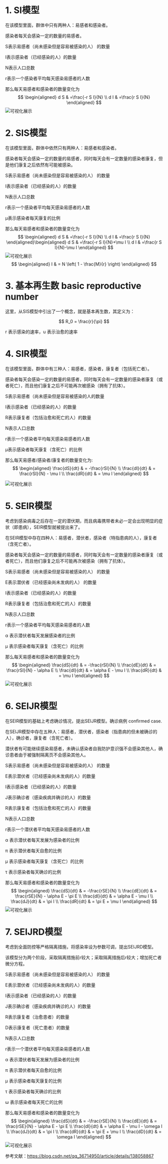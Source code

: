 # 1. SI模型
在该模型里面，群体中只有两种人：易感者和感染者。

感染者每天会感染一定的数量的易感者。

S表示易感者（尚未感染但是容易被感染的人） 的数量

I表示感染者（已经感染的人）的数量

N表示人口总数

r表示一个感染者平均每天感染易感者的人数

那么每天易感者和感染者的数量变化为
$$
\begin{aligned}
d S & =\frac{-r S I}{N} \\
d I & =\frac{r S I}{N}
\end{aligned}
$$
![可视化展示](/自主学习/传染病/可视化/si.png)

# 2. SIS模型
在该模型里面，群体中依然只有两种人：易感者和感染者。

感染者每天会感染一定的数量的易感者，同时每天会有一定数量的感染者康复，但是他们康复之后依然有可能被感染。

S表示易感者（尚未感染但是容易被感染的人） 的数量

I表示感染者（已经感染的人）的数量

N表示人口总数

r表示一个感染者平均每天感染易感者的人数

μ表示感染者每天康复的比例

那么每天易感者和感染者的数量变化为
$$
\begin{aligned}
d S & =\frac{-r S I}{N} \\
d I & =\frac{r S I}{N}
\end{aligned}\begin{aligned}
d S & =\frac{-r S I}{N}+\mu I \\
d I & =\frac{r S I}{N}-\mu I
\end{aligned}
$$
![可视化展示](/自主学习/传染病/可视化/sis.png)
$$
\begin{aligned}
I & = N \left( 1 - \frac{M}{r} \right)
\end{aligned}
$$
# 3. 基本再生数 basic reproductive number
这里，从SIS模型中引出了一个概念，就是基本再生数，其定义为：

$$ R_0 = \frac{r}{\pi} $$

r 表示感染的速率，u 表示治愈的速率

# 4. SIR模型
在该模型里面，群体中有三种人：易感者，感染者，康复者（包括死亡者）。

感染者每天会感染一定的数量的易感者，同时每天会有一定数量的感染者康复（或者死亡），而且他们康复之后不可能再次被感染（拥有了抗体）。

S表示易感者（尚未感染但是容易被感染的人的数量

I表示感染者（已经感染的人）的数量

R表示康复者（包括治愈和死亡的人）的数量

N表示人口总数

r表示一个感染者平均每天感染易感者的人数

μ表示感染者每天康复（含死亡）的比例

那么每天易感者/感染者/康复者的数量变化为:
$$
\begin{aligned}
\frac{dS}{dt} & = -\frac{rSI}{N} \\
\frac{dI}{dt} & = \frac{rSI}{N} - \mu I \\
\frac{dR}{dt} & = \mu I
\end{aligned}
$$

![可视化展示](/自主学习/传染病/可视化/sir.png)

# 5. SEIR模型
考虑到感染病毒之后存在一定的潜伏期，而且病毒携带者未必一定会出现明显的症状（即患病），SEIR模型就被提出来了。

在SEIR模型中存在四种人：易感者，潜伏者，感染者（特指患病的人），康复者（含死亡者）。

感染者每天会感染一定的数量的易感者，同时每天会有一定数量的感染者康复（或者死亡），而且他们康复之后不可能再次被感染（拥有了抗体）。

S表示易感者（尚未感染但是容易被感染的人） 的数量

E表示潜伏者（已经感染尚未发病的人） 的数量

I表示感染者（已经感染的人）的数量

R表示康复者（包括治愈和死亡的人）的数量

N表示人口总数

r表示一个感染者平均每天感染易感者的人数

α 表示潜伏者每天发展感染者的比例

μ 表示感染者每天康复（含死亡）的比例

那么每天易感者和感染者的数量变化为
$$
\begin{aligned}
\frac{dS}{dt} & = -\frac{rSI}{N} \\
\frac{dE}{dt} & = \frac{rSI}{N} - \alpha E \\
\frac{dI}{dt} & = \alpha E - \mu I \\
\frac{dR}{dt} & = \mu I
\end{aligned}
$$
![可视化展示](/自主学习/传染病/可视化/seir.png)

# 6. SEIJR模型
在SEIR模型的基础上考虑确诊情况，提出SEIJR模型。确诊病例 confirmed case.

在SEIJR模型中存在五种人：易感者，潜伏者，感染者（指患病的但未被确诊的人），确诊者，康复者（含死亡者）。

潜伏者有可能继续感染易感者，未确认感染者自我防护意识强不会感染其他人，确诊患者由于被强制隔离页不会感染其他人。

S表示易感者（尚未感染但是容易被感染的人） 的数量

E表示潜伏者（已经感染尚未发病的人）的数量

I表示感染者（已经感染的人）的数量

J表示确诊者（感染疾病并确诊的人）的数量

R表示康复者（包括治愈和死亡的人）的数量

N表示人口总数

r表示一个潜伏者平均每天感染易感者的人数

α 表示潜伏者每天发展为感染者的比例

π 表示潜伏者每天自愈的比例

μ 表示感染者每天康复（含死亡）的比例

τ 表示感染者每天确诊的比例

那么每天易感者和感染者的数量变化为
$$
\begin{aligned}
\frac{dS}{dt} & = -\frac{rSE}{N} \\
\frac{dE}{dt} & = \frac{rSE}{N} - \alpha E - \pi E \\
\frac{dI}{dt} & = \alpha E - \mu I \\
\frac{dJ}{dt} & = \pi I \\
\frac{dR}{dt} & = \pi E + \mu I
\end{aligned}
$$
![可视化展示](/自主学习/传染病/可视化/seijr.png)

# 7. SEIJRD模型
考虑到全面防控等严格隔离措施，将感染率设为参数可调，提出SEIJRD模型。

该模型分为两个阶段，采取隔离措施前r较大；采取隔离措施后r较大；增加死亡者微分方程。

S表示易感者（尚未感染但是容易被感染的人） 的数量

E表示潜伏者（已经感染尚未发病的人）的数量

I表示感染者（已经感染的人）的数量

J表示确诊者（感染疾病并确诊的人）的数量

R表示康复者（治愈患者）的数量

D表示康复者（死亡患者）的数量

N表示人口总数

r表示一个潜伏者平均每天感染易感者的人数

α 表示潜伏者每天发展为感染者的比例

π 表示潜伏者每天自愈的比例

μ 表示感染者每天康复的比例

τ 表示感染者每天确诊的比例

ω 表示感染者每天死亡的比例

那么每天易感者和感染者的数量变化为
$$
\begin{aligned}
\frac{dS}{dt} & = -\frac{rSE}{N} \\
\frac{dE}{dt} & = \frac{rSE}{N} - \alpha E - \pi E \\
\frac{dI}{dt} & = \alpha E - \mu I - \omega I \\
\frac{dJ}{dt} & = \pi I \\
\frac{dR}{dt} & = \pi E + \mu I \\
\frac{dD}{dt} & = \omega I
\end{aligned}
$$
![可视化展示](/自主学习/传染病/可视化/武汉疫情.png)

参考文献：https://blog.csdn.net/qq_36714950/article/details/138058867